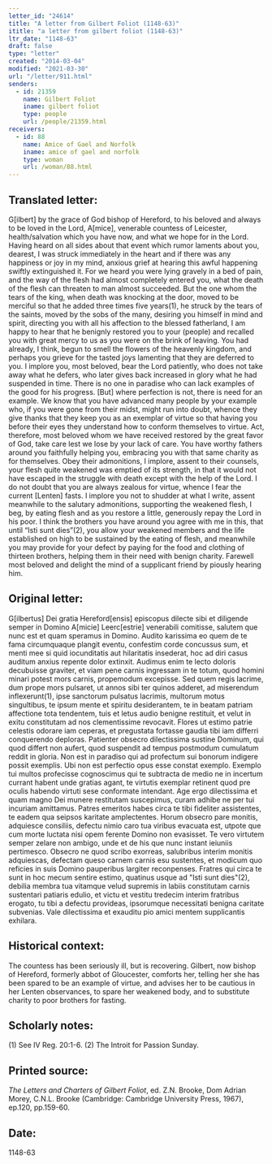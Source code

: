 ```yaml
---
letter_id: "24614"
title: "A letter from Gilbert Foliot (1148-63)"
ititle: "a letter from gilbert foliot (1148-63)"
ltr_date: "1148-63"
draft: false
type: "letter"
created: "2014-03-04"
modified: "2021-03-30"
url: "/letter/911.html"
senders:
  - id: 21359
    name: Gilbert Foliot
    iname: gilbert foliot
    type: people
    url: /people/21359.html
receivers:
  - id: 88
    name: Amice of Gael and Norfolk
    iname: amice of gael and norfolk
    type: woman
    url: /woman/88.html
---
```

<h2> Translated letter:</h2>G[ilbert] by the grace of God bishop of Hereford, to his beloved and always to be loved in the Lord, A[mice], venerable countess of Leicester, health/salvation which you have now, and what we hope for in the Lord.
Having heard on all sides about that event which rumor laments about you, dearest, I was struck immediately in the heart and if there was any happiness or joy in my mind, anxious grief at hearing this awful happening swiftly extinguished it.  For we heard you were lying gravely in a bed of pain, and the way of the flesh had almost completely entered you, what the death of the flesh can threaten to man almost succeeded.   But the one whom the tears of the king, when death was knocking at the door, moved to be merciful so that he added three times five years(1), he struck by the tears of the saints, moved by the sobs of the many, desiring you himself in mind and spirit, directing  you with all his affection to the blessed fatherland, I am happy to hear that he benignly restored you to your (people) and recalled you with great mercy to us as you were on the brink of leaving.  You had already, I think, begun to smell the flowers of the heavenly kingdom, and perhaps you grieve for the tasted joys lamenting that they are deferred to you.  I implore you, most beloved, bear the Lord patiently, who does not take away what he defers, who later gives back increased in glory what he had suspended in time.  There is no one in paradise who can lack examples of the good for his progress.  [But] where perfection is not, there is need for an example.  We know that you have advanced many people by your example who, if you were gone from their midst, might run into doubt, whence they give thanks that they keep you as an exemplar of virtue so that having you before their eyes they understand how to conform themselves to virtue.
Act, therefore, most beloved whom we have received restored by the great favor of God, take care lest we lose by your lack of care.  You have worthy fathers around you faithfully helping you, embracing you with that same charity as for themselves.  Obey their admonitions, I implore, assent to their counsels, your flesh quite weakened was emptied of its strength, in that it would not have escaped in the struggle with death except with the help of the Lord.  I do not doubt that you are always  zealous for virtue, whence I fear the current [Lenten] fasts.  I implore you not to shudder at what I write, assent meanwhile to the salutary admonitions, supporting the weakened flesh, I beg, by eating flesh and as you restore a little, generously repay the Lord in his poor.  I think the brothers you have around you agree with me in this, that until “Isti sunt dies”(2), you allow your weakened members and the life established on high to be sustained by the eating of flesh, and meanwhile you may provide for your defect by paying for the food and clothing of thirteen brothers, helping them in their need with benign charity.
Farewell most beloved and delight the mind of a supplicant friend by piously hearing him.
<h2 class="mt-4"> Original letter:</h2>G[ilbertus] Dei gratia Hereford[ensis] episcopus dilecte sibi et diligende semper in Domino A[micie] Leerc[estrie] venerabili comitisse, salutem que nunc est et quam speramus in Domino.
Audito karissima eo quem de te fama circumquaque plangit eventu, confestim corde concussus sum, et menti mee si quid iocunditatis aut hilaritatis insederat, hoc ad diri casus auditum anxius repente dolor extinxit.  Audimus enim te lecto doloris decubuisse graviter, et viam pene carnis ingressam in te totum, quod homini minari potest mors carnis, propemodum excepisse.  Sed quem regis lacrime, dum prope mors pulsaret, ut annos sibi ter quinos adderet, ad miserendum inflexerunt(1), ipse sanctorum pulsatus lacrimis, multorum motus singultibus, te ipsum mente et spiritu desiderantem, te in beatam patriam affectione tota tendentem, tuis et letus audio benigne restituit, et velut in exitu constitutam ad nos clementissime revocavit.  Flores ut estimo patrie celestis odorare iam ceperas, et pregustata fortasse gaudia tibi iam differri conquerendo deploras.  Patienter obsecro dilectissima sustine Dominum, qui quod differt non aufert, quod suspendit ad tempus postmodum cumulatum reddit in gloria.  Non est in paradiso qui ad profectum sui bonorum indigere possit exemplis.  Ubi non est perfectio opus esse constat exemplo.  Exemplo tui multos profecisse cognoscimus qui te subtracta de medio ne in incertum currant habent unde gratias agant, te virtutis exemplar retinent quod pre oculis habendo virtuti sese conformate intendant.  Age ergo dilectissima et quam magno Dei munere restitutam suscepimus, curam adhibe ne per tui incuriam amittamus.  Patres emeritos habes circa te tibi fideliter assistentes, te eadem qua seipsos karitate amplectentes.  Horum obsecro pare monitis, adquiesce consiliis, defectu nimio caro tua viribus evacuata est, utpote que cum morte luctata nisi opem ferente Domino non evasisset.  Te vero virtutem semper zelare non ambigo, unde et de his que nunc instant ieiuniis pertimesco.  Obsecro ne quod scribo exorreas, salubribus interim monitis adquiescas, defectam queso carnem carnis esu sustentes, et modicum quo reficies in suis Domino pauperibus largiter reconpenses.  Fratres qui circa te sunt in hoc mecum sentire estimo, quatinus usque ad "Isti sunt dies"(2), debilia membra tua vitamque velud supremis in labiis constitutam carnis sustentari patiaris edulio, et victu et vestitu tredecim interim fratribus erogato, tu tibi a defectu provideas, ipsorumque necessitati benigna caritate subvenias.
Vale dilectissima et exauditu pio amici mentem supplicantis exhilara.
<h2 class="mt-4"> Historical context:</h2>The countess has been seriously ill, but is recovering.  Gilbert, now bishop of Hereford, formerly abbot of Gloucester, comforts her, telling her she has been spared to be an example of virtue, and advises her to be cautious in her Lenten observances, to spare her weakened body, and to substitute charity to poor brothers for fasting.
<h2 class="mt-4"> Scholarly notes:</h2>(1) See IV Reg. 20:1-6.
(2) The Introit for Passion Sunday.
<h2 class="mt-4"> Printed source:</h2><p><em>The Letters and Charters of Gilbert Foliot</em>, ed. Z.N. Brooke, Dom Adrian Morey, C.N.L. Brooke (Cambridge: Cambridge University Press, 1967), ep.120, pp.159-60.</p><h2 class="mt-4"> Date:</h2>1148-63